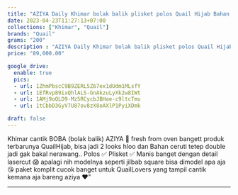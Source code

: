 ```yaml
---
title: "AZIYA Daily Khimar bolak balik plisket polos Quail Hijab Bahan Ceruty"
date: 2023-04-23T11:27:13+07:00
collections: ["Khimar", "Quail"]
brands: "Quail"
grams: "200"
description : "AZIYA Daily Khimar bolak balik plisket polos Quail Hijab Bahan Ceruty"
price: "89,000.00"

google_drive:
  enable: true
  pics:
  - url: 1ZhmPbscC9B9ZERL5Z67ex1dUdm1MLsfY
  - url: 1EfRvp89ixQhlALS-GnAkzuLyXk2w8IWt
  - url: 1AMj9oQLD9-Mz5RCycbJBHae-c9ltcTmu
  - url: 1tCbbD3GyV7U87ov8zX8oAXlP1PyiXDmk

draft: false
---
```


Khimar cantik BOBA (bolak balik) AZIYA 🥰 fresh from oven bangett produk terbarunya QuailHijab, bisa jadi 2 looks hloo dan Bahan ceruti tetep double jadi gak bakal nerawang.. Polos ✅ Plisket ✅ Manis banget dengan detail lasercut 😱 apalagi nih modelnya seperti jilbab square bisa dimodel apa aja 😘 paket komplit cucok banget untuk QuailLovers yang tampil cantik kemana aja bareng aziya ❤️"

----    
 
